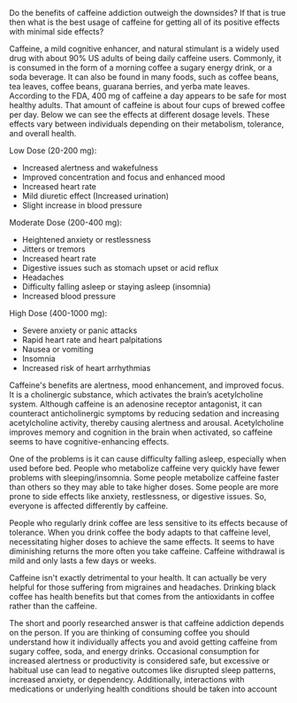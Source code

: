 Do the benefits of caffeine addiction outweigh the downsides? If that is true then what is the best usage of caffeine for getting all of its positive effects with minimal side effects?
 
Caffeine, a mild cognitive enhancer, and natural stimulant is a widely used drug with about 90% US adults of being daily caffeine users. Commonly, it is consumed in the form of a morning coffee a sugary energy drink, or a soda beverage. It can also be found in many foods, such as coffee beans, tea leaves, coffee beans, guarana berries, and yerba mate leaves. According to the FDA, 400 mg of caffeine a day appears to be safe for most healthy adults. That amount of caffeine is about four cups of brewed coffee per day. Below we can see the effects at different dosage levels. These effects vary between individuals depending on their metabolism, tolerance, and overall health.
 
Low Dose (20-200 mg):
- Increased alertness and wakefulness
- Improved concentration and focus and enhanced mood
- Increased heart rate
- Mild diuretic effect (Increased urination)
- Slight increase in blood pressure

 
Moderate Dose (200-400 mg):
- Heightened anxiety or restlessness
- Jitters or tremors
- Increased heart rate
- Digestive issues such as stomach upset or acid reflux
- Headaches
- Difficulty falling asleep or staying asleep (insomnia)
- Increased blood pressure

 
High Dose (400-1000 mg):
- Severe anxiety or panic attacks
- Rapid heart rate and heart palpitations
- Nausea or vomiting
- Insomnia
- Increased risk of heart arrhythmias
 
Caffeine's benefits are alertness, mood enhancement, and improved focus. It is a cholinergic substance, which activates the brain’s acetylcholine system. Although caffeine is an adenosine receptor antagonist, it can counteract anticholinergic symptoms by reducing sedation and increasing acetylcholine activity, thereby causing alertness and arousal. Acetylcholine improves memory and cognition in the brain when activated, so caffeine seems to have cognitive-enhancing effects.
 
One of the problems is it can cause difficulty falling asleep, especially when used before bed. People who metabolize caffeine very quickly have fewer problems with sleeping/insomnia. Some people metabolize caffeine faster than others so they may able to take higher doses. Some people are more prone to side effects like anxiety, restlessness, or digestive issues. So, everyone is affected differently by caffeine.  
 
People who regularly drink coffee are less sensitive to its effects because of tolerance. When you drink coffee the body adapts to that caffeine level, necessitating higher doses to achieve the same effects. It seems to have diminishing returns the more often you take caffeine. Caffeine withdrawal is mild and only lasts a few days or weeks.
 
Caffeine isn't exactly detrimental to your health. It can actually be very helpful for those suffering from migraines and headaches. Drinking black coffee has health benefits but that comes from the antioxidants in coffee rather than the caffeine.
 
The short and poorly researched answer is that caffeine addiction depends on the person. If you are thinking of consuming coffee you should understand how it individually affects you and avoid getting caffeine from sugary coffee, soda, and energy drinks. Occasional consumption for increased alertness or productivity is considered safe, but excessive or habitual use can lead to negative outcomes like disrupted sleep patterns, increased anxiety, or dependency. Additionally, interactions with medications or underlying health conditions should be taken into account
